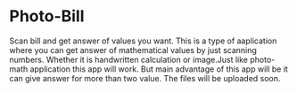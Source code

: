 # Photo-Bill
Scan bill and get answer of values you want.
This is a type of aaplication where you can get answer of mathematical values by just scanning numbers. Whether it is handwritten calculation or image.Just like photo-math application this app will work. But main advantage of this app will be it can give answer for more than two value.
The files will be uploaded soon.
